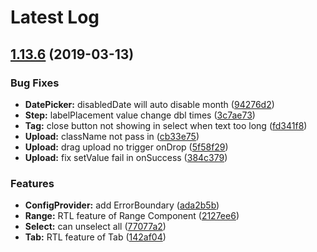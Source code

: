 # Latest Log 

## [1.13.6](https://github.com/alibaba-fusion/next/compare/1.13.5...1.13.6) (2019-03-13)


### Bug Fixes

* **DatePicker:** disabledDate will auto disable month ([94276d2](https://github.com/alibaba-fusion/next/commit/94276d2))
* **Step:** labelPlacement value change dbl times ([3c7ae73](https://github.com/alibaba-fusion/next/commit/3c7ae73))
* **Tag:** close button not showing in select when text too long ([fd341f8](https://github.com/alibaba-fusion/next/commit/fd341f8))
* **Upload:** className not pass in ([cb33e75](https://github.com/alibaba-fusion/next/commit/cb33e75))
* **Upload:** drag upload no trigger onDrop ([5f58f29](https://github.com/alibaba-fusion/next/commit/5f58f29))
* **Upload:** fix setValue fail in onSuccess ([384c379](https://github.com/alibaba-fusion/next/commit/384c379))


### Features

* **ConfigProvider:** add ErrorBoundary ([ada2b5b](https://github.com/alibaba-fusion/next/commit/ada2b5b))
* **Range:** RTL feature of Range Component ([2127ee6](https://github.com/alibaba-fusion/next/commit/2127ee6))
* **Select:** can unselect all ([77077a2](https://github.com/alibaba-fusion/next/commit/77077a2))
* **Tab:** RTL feature of Tab ([142af04](https://github.com/alibaba-fusion/next/commit/142af04))


